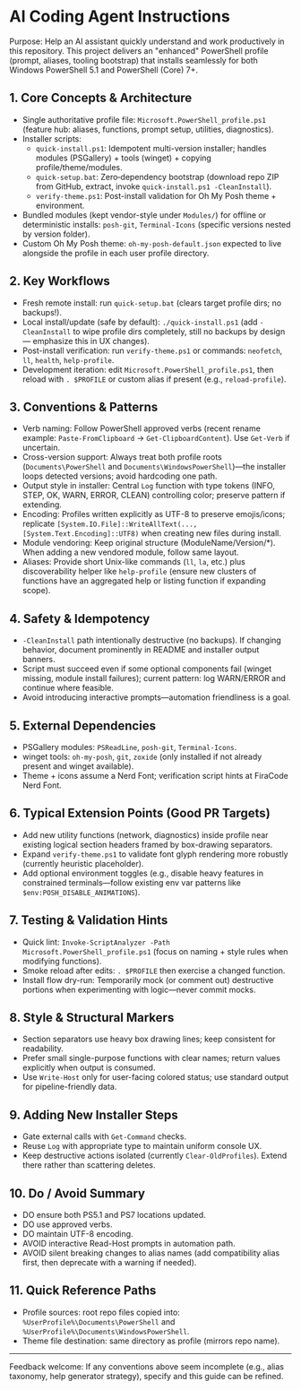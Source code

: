 # AI Coding Agent Instructions

Purpose: Help an AI assistant quickly understand and work productively in this repository. This project delivers an "enhanced" PowerShell profile (prompt, aliases, tooling bootstrap) that installs seamlessly for both Windows PowerShell 5.1 and PowerShell (Core) 7+.

## 1. Core Concepts & Architecture
- Single authoritative profile file: `Microsoft.PowerShell_profile.ps1` (feature hub: aliases, functions, prompt setup, utilities, diagnostics).
- Installer scripts:
  - `quick-install.ps1`: Idempotent multi-version installer; handles modules (PSGallery) + tools (winget) + copying profile/theme/modules.
  - `quick-setup.bat`: Zero‑dependency bootstrap (download repo ZIP from GitHub, extract, invoke `quick-install.ps1 -CleanInstall`).
  - `verify-theme.ps1`: Post-install validation for Oh My Posh theme + environment.
- Bundled modules (kept vendor-style under `Modules/`) for offline or deterministic installs: `posh-git`, `Terminal-Icons` (specific versions nested by version folder).
- Custom Oh My Posh theme: `oh-my-posh-default.json` expected to live alongside the profile in each user profile directory.

## 2. Key Workflows
- Fresh remote install: run `quick-setup.bat` (clears target profile dirs; no backups!).
- Local install/update (safe by default): `./quick-install.ps1` (add `-CleanInstall` to wipe profile dirs completely, still no backups by design — emphasize this in UX changes).
- Post-install verification: run `verify-theme.ps1` or commands: `neofetch`, `ll`, `health`, `help-profile`.
- Development iteration: edit `Microsoft.PowerShell_profile.ps1`, then reload with `. $PROFILE` or custom alias if present (e.g., `reload-profile`).

## 3. Conventions & Patterns
- Verb naming: Follow PowerShell approved verbs (recent rename example: `Paste-FromClipboard` -> `Get-ClipboardContent`). Use `Get-Verb` if uncertain.
- Cross-version support: Always treat both profile roots (`Documents\PowerShell` and `Documents\WindowsPowerShell`)—the installer loops detected versions; avoid hardcoding one path.
- Output style in installer: Central `Log` function with type tokens (INFO, STEP, OK, WARN, ERROR, CLEAN) controlling color; preserve pattern if extending.
- Encoding: Profiles written explicitly as UTF-8 to preserve emojis/icons; replicate `[System.IO.File]::WriteAllText(..., [System.Text.Encoding]::UTF8)` when creating new files during install.
- Module vendoring: Keep original structure (ModuleName/Version/*). When adding a new vendored module, follow same layout.
- Aliases: Provide short Unix-like commands (`ll`, `la`, etc.) plus discoverability helper like `help-profile` (ensure new clusters of functions have an aggregated help or listing function if expanding scope).

## 4. Safety & Idempotency
- `-CleanInstall` path intentionally destructive (no backups). If changing behavior, document prominently in README and installer output banners.
- Script must succeed even if some optional components fail (winget missing, module install failures); current pattern: log WARN/ERROR and continue where feasible.
- Avoid introducing interactive prompts—automation friendliness is a goal.

## 5. External Dependencies
- PSGallery modules: `PSReadLine`, `posh-git`, `Terminal-Icons`.
- winget tools: `oh-my-posh`, `git`, `zoxide` (only installed if not already present and winget available).
- Theme + icons assume a Nerd Font; verification script hints at FiraCode Nerd Font.

## 6. Typical Extension Points (Good PR Targets)
- Add new utility functions (network, diagnostics) inside profile near existing logical section headers framed by box-drawing separators.
- Expand `verify-theme.ps1` to validate font glyph rendering more robustly (currently heuristic placeholder).
- Add optional environment toggles (e.g., disable heavy features in constrained terminals—follow existing env var patterns like `$env:POSH_DISABLE_ANIMATIONS`).

## 7. Testing & Validation Hints
- Quick lint: `Invoke-ScriptAnalyzer -Path Microsoft.PowerShell_profile.ps1` (focus on naming + style rules when modifying functions).
- Smoke reload after edits: `. $PROFILE` then exercise a changed function.
- Install flow dry-run: Temporarily mock (or comment out) destructive portions when experimenting with logic—never commit mocks.

## 8. Style & Structural Markers
- Section separators use heavy box drawing lines; keep consistent for readability.
- Prefer small single-purpose functions with clear names; return values explicitly when output is consumed.
- Use `Write-Host` only for user-facing colored status; use standard output for pipeline-friendly data.

## 9. Adding New Installer Steps
- Gate external calls with `Get-Command` checks.
- Reuse `Log` with appropriate type to maintain uniform console UX.
- Keep destructive actions isolated (currently `Clear-OldProfiles`). Extend there rather than scattering deletes.

## 10. Do / Avoid Summary
- DO ensure both PS5.1 and PS7 locations updated.
- DO use approved verbs.
- DO maintain UTF-8 encoding.
- AVOID interactive Read-Host prompts in automation path.
- AVOID silent breaking changes to alias names (add compatibility alias first, then deprecate with a warning if needed).

## 11. Quick Reference Paths
- Profile sources: root repo files copied into: `%UserProfile%\Documents\PowerShell` and `%UserProfile%\Documents\WindowsPowerShell`.
- Theme file destination: same directory as profile (mirrors repo name).

---
Feedback welcome: If any conventions above seem incomplete (e.g., alias taxonomy, help generator strategy), specify and this guide can be refined.
